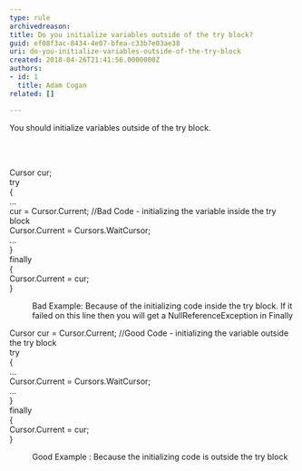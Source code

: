 ```yaml
---
type: rule
archivedreason: 
title: Do you initialize variables outside of the try block?
guid: ef08f3ac-8434-4e07-bfea-c33b7e03ae38
uri: do-you-initialize-variables-outside-of-the-try-block
created: 2018-04-26T21:41:56.0000000Z
authors:
- id: 1
  title: Adam Cogan
related: []

---
```



<p>You should initialize variables outside of the try block.​<br></p><strong></strong>
<br><excerpt class='endintro'></excerpt><br>
<p class="ssw15-rteElement-CodeArea">Cursor cur;<br>try<br>&#123;<br>...<br>cur = Cursor.Current; //Bad Code - initializing the variable inside the try block<br>Cursor.Current = Cursors.WaitCursor;<br>...<br>&#125;<br>finally<br>&#123;<br>Cursor.Current = cur;<br>&#125; <br></p><dd class="ssw15-rteElement-FigureBad"> Bad Example&#58; Because of the initializing code inside the try block. If it failed on this line then you will get a NullReferenceException in Finally<br></dd><p class="ssw15-rteElement-CodeArea">Cursor cur = Cursor.Current; //Good Code - initializing the variable outside the try block<br>try<br>&#123;<br>...<br>Cursor.Current = Cursors.WaitCursor;<br>...<br>&#125;<br>finally<br>&#123;<br>Cursor.Current = cur;<br>&#125;</p><dd class="ssw15-rteElement-FigureGood">Good Example &#58; Because the initializing code is outside the try​​​ block​​<br></dd>


